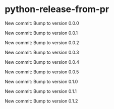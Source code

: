 # python-release-from-pr


New commit: Bump to version 0.0.0


New commit: Bump to version 0.0.1


New commit: Bump to version 0.0.2


New commit: Bump to version 0.0.3


New commit: Bump to version 0.0.4


New commit: Bump to version 0.0.5


New commit: Bump to version 0.1.0


New commit: Bump to version 0.1.1


New commit: Bump to version 0.1.2
